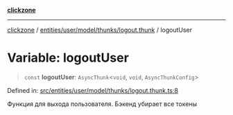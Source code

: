 [**clickzone**](../../../../../../README.md)

***

[clickzone](../../../../../../README.md) / [entities/user/model/thunks/logout.thunk](../README.md) / logoutUser

# Variable: logoutUser

> `const` **logoutUser**: `AsyncThunk`\<`void`, `void`, `AsyncThunkConfig`\>

Defined in: [src/entities/user/model/thunks/logout.thunk.ts:8](https://github.com/MaximBri/ClickZone/blob/20f3f0d061a7c50a96ed5bba64acbc325a456072/client/src/entities/user/model/thunks/logout.thunk.ts#L8)

Функция для выхода пользователя. Бэкенд убирает все токены
